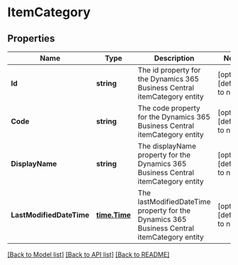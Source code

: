 # ItemCategory

## Properties
Name | Type | Description | Notes
------------ | ------------- | ------------- | -------------
**Id** | **string** | The id property for the Dynamics 365 Business Central itemCategory entity | [optional] [default to null]
**Code** | **string** | The code property for the Dynamics 365 Business Central itemCategory entity | [optional] [default to null]
**DisplayName** | **string** | The displayName property for the Dynamics 365 Business Central itemCategory entity | [optional] [default to null]
**LastModifiedDateTime** | [**time.Time**](time.Time.md) | The lastModifiedDateTime property for the Dynamics 365 Business Central itemCategory entity | [optional] [default to null]

[[Back to Model list]](../README.md#documentation-for-models) [[Back to API list]](../README.md#documentation-for-api-endpoints) [[Back to README]](../README.md)


